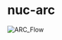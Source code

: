 # nuc-arc

![ARC_Flow](https://github.com/user-attachments/assets/f7251948-31dc-4910-a4f9-5f21db3e6631)
